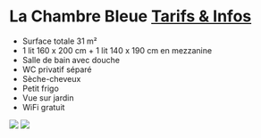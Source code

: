 # La Chambre Bleue [Tarifs & Infos](/fr/tarifs/)

* Surface totale 31 m²
* 1 lit 160 x 200 cm + 1 lit 140 x 190 cm en mezzanine
* Salle de bain avec douche
* WC privatif séparé
* Sèche-cheveux
* Petit frigo
* Vue sur jardin
* WiFi gratuit

![](/images/chambre-bleue.jpg)
![](/images/chambre-bleue-detail.jpg)
